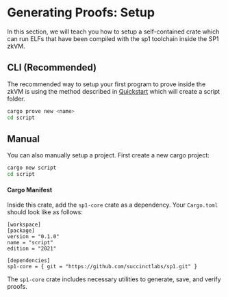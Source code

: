 # Generating Proofs: Setup

In this section, we will teach you how to setup a self-contained crate which can run ELFs that have been compiled with the sp1 toolchain inside the SP1 zkVM.

## CLI (Recommended)

The recommended way to setup your first program to prove inside the zkVM is using the method described in [Quickstart](../getting-started/quickstart.md) which will create a script folder.

```bash
cargo prove new <name>
cd script
```


## Manual

You can also manually setup a project. First create a new cargo project:

```bash
cargo new script
cd script
```

#### Cargo Manifest

Inside this crate, add the `sp1-core` crate as a dependency. Your `Cargo.toml` should look like as follows:

```rust,noplayground
[workspace]
[package]
version = "0.1.0"
name = "script"
edition = "2021"

[dependencies]
sp1-core = { git = "https://github.com/succinctlabs/sp1.git" }
```

The `sp1-core` crate includes necessary utilities to generate, save, and verify proofs.
